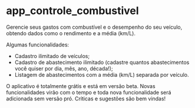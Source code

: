 app_controle_combustivel
=======================

Gerencie seus gastos com combustível e o desempenho do seu veículo, obtendo dados como o rendimento e a média (km/L).

Algumas funcionalidades:

- Cadastro ilimitado de veículos;
- Cadastro de abastecimento ilimitado (cadastre quantos abastecimentos você quiser por dia, mês, ano, década!);
- Listagem de abastecimentos com a média (km/L) separada por veículo.

O aplicativo é totalmente grátis e está em versão beta. Novas funcionalidades virão com o tempo e toda nova funcionalidade será adicionada sem versão pró. Críticas e sugestões são bem vindas!
